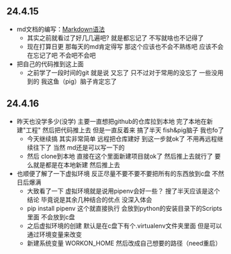 ## 24.4.15

- md文档的编写：[Markdown语法](https://markdown.com.cn "官方教程")
  - 其实之前就看过了好几几遍吧? 就是都忘记了 不写就啥也不记得了
  - 现在打算日更 那每天的md肯定得写 那这个应该也不会不熟练吧 应该不会在忘记了吧 不会吧不会吧
- 把自己的代码推到这上面
  - 之前学了一段时间的git 就是说 又忘了 只不过对于常用的没忘了 一些没用到的 我这鱼（pig）脑子肯定忘了

## 24.4.16

- 昨天也没学多少(没学) 主要一直想把github的仓库拉到本地 完了本地在新建"工程" 然后把代码推上去 但是一直反着来 搞了半天 fish&pig脑子 我也fo了
  - 今天继续搞 其实非常简单 远程把仓库建好 到这一步就ok了 不用再远程继续往下了 当然 md还是可以写一下的
  - 然后 clone到本地 直接在这个里面新建项目就ok了 然后推上去就行了 要么就是都是在本地新建 然后推上去
- 也顺便了解了一下虚拟环境 反正尽量不要不要不要把所有的东西放到c盘 不然日后爆满
  - 大致看了一下 虚拟环境就是说用pipenv会好一些？ 搜了半天应该是这个结论 毕竟说是其余几种结合的优点 没深入体会
  - pip install pipenv 这个就直接执行 会放到python的安装目录下的Scripts里面 不会放到c盘
  - 之后虚拟环境的创建 默认是在c盘下有个.virtualenv文件夹里面 但是可以通过环境变量来改变 
  - 新建系统变量 WORKON_HOME 然后改成自己想要的路径（need重启）